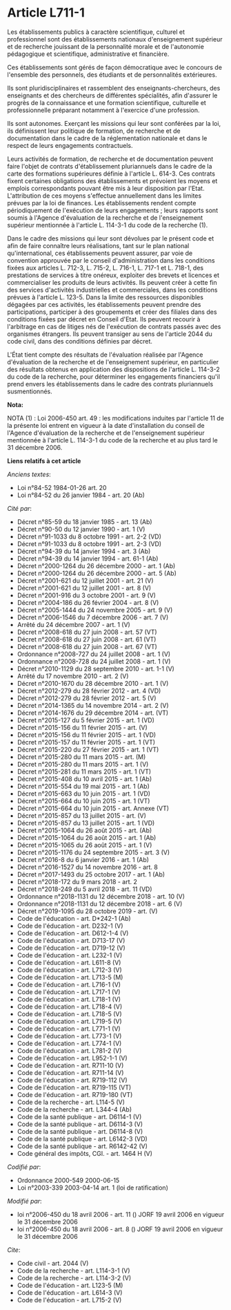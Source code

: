 # Article L711-1

Les établissements publics à caractère scientifique, culturel et professionnel sont des établissements nationaux
d'enseignement supérieur et de recherche jouissant de la personnalité morale et de l'autonomie pédagogique et scientifique,
administrative et financière.

Ces établissements sont gérés de façon démocratique avec le concours de l'ensemble des personnels, des étudiants et de
personnalités extérieures.

Ils sont pluridisciplinaires et rassemblent des enseignants-chercheurs, des enseignants et des chercheurs de différentes
spécialités, afin d'assurer le progrès de la connaissance et une formation scientifique, culturelle et professionnelle
préparant notamment à l'exercice d'une profession.

Ils sont autonomes. Exerçant les missions qui leur sont conférées par la loi, ils définissent leur politique de formation, de
recherche et de documentation dans le cadre de la réglementation nationale et dans le respect de leurs engagements
contractuels.

Leurs activités de formation, de recherche et de documentation peuvent faire l'objet de contrats d'établissement pluriannuels
dans le cadre de la carte des formations supérieures définie à l'article L. 614-3. Ces contrats fixent certaines obligations
des établissements et prévoient les moyens et emplois correspondants pouvant être mis à leur disposition par l'Etat.
L'attribution de ces moyens s'effectue annuellement dans les limites prévues par la loi de finances. Les établissements
rendent compte périodiquement de l'exécution de leurs engagements ; leurs rapports sont soumis à l'Agence d'évaluation de la
recherche et de l'enseignement supérieur mentionnée à l'article L. 114-3-1 du code de la recherche (1).

Dans le cadre des missions qui leur sont dévolues par le présent code et afin de faire connaître leurs réalisations, tant sur
le plan national qu'international, ces établissements peuvent assurer, par voie de convention approuvée par le conseil
d'administration dans les conditions fixées aux articles L. 712-3, L. 715-2, L. 716-1, L. 717-1 et L. 718-1, des prestations
de services à titre onéreux, exploiter des brevets et licences et commercialiser les produits de leurs activités. Ils peuvent
créer à cette fin des services d'activités industrielles et commerciales, dans les conditions prévues à l'article L. 123-5.
Dans la limite des ressources disponibles dégagées par ces activités, les établissements peuvent prendre des participations,
participer à des groupements et créer des filiales dans des conditions fixées par décret en Conseil d'Etat. Ils peuvent
recourir à l'arbitrage en cas de litiges nés de l'exécution de contrats passés avec des organismes étrangers. Ils peuvent
transiger au sens de l'article 2044 du code civil, dans des conditions définies par décret.

L'État tient compte des résultats de l'évaluation réalisée par l'Agence d'évaluation de la recherche et de l'enseignement
supérieur, en particulier des résultats obtenus en application des dispositions de l'article L. 114-3-2 du code de la
recherche, pour déterminer les engagements financiers qu'il prend envers les établissements dans le cadre des contrats
pluriannuels susmentionnés.

**Nota:**

NOTA (1) : Loi 2006-450 art. 49 : les modifications induites par l'article 11 de la présente loi entrent en vigueur à la date
d'installation du conseil de l'Agence d'évaluation de la recherche et de l'enseignement supérieur mentionnée à l'article L.
114-3-1 du code de la recherche et au plus tard le 31 décembre 2006.

**Liens relatifs à cet article**

_Anciens textes_:

  - Loi n°84-52 1984-01-26 art. 20
  - Loi n°84-52 du 26 janvier 1984 - art. 20 (Ab)

_Cité par_:

  - Décret n°85-59 du 18 janvier 1985 - art. 13 (Ab)
  - Décret n°90-50 du 12 janvier 1990 - art. 1 (V)
  - Décret n°91-1033 du 8 octobre 1991 - art. 2-2 (VD)
  - Décret n°91-1033 du 8 octobre 1991 - art. 2-3 (VD)
  - Décret n°94-39 du 14 janvier 1994 - art. 3 (Ab)
  - Décret n°94-39 du 14 janvier 1994 - art. 61-1 (Ab)
  - Décret n°2000-1264 du 26 décembre 2000 - art. 1 (Ab)
  - Décret n°2000-1264 du 26 décembre 2000 - art. 5 (Ab)
  - Décret n°2001-621 du 12 juillet 2001 - art. 21 (V)
  - Décret n°2001-621 du 12 juillet 2001 - art. 8 (V)
  - Décret n°2001-916 du 3 octobre 2001 - art. 9 (V)
  - Décret n°2004-186 du 26 février 2004 - art. 8 (V)
  - Décret n°2005-1444 du 24 novembre 2005 - art. 9 (V)
  - Décret n°2006-1546 du 7 décembre 2006 - art. 7 (V)
  - Arrêté du 24 décembre 2007 - art. 1 (V)
  - Décret n°2008-618 du 27 juin 2008 - art. 57 (VT)
  - Décret n°2008-618 du 27 juin 2008 - art. 61 (VT)
  - Décret n°2008-618 du 27 juin 2008 - art. 67 (VT)
  - Ordonnance n°2008-727 du 24 juillet 2008 - art. 1 (V)
  - Ordonnance n°2008-728 du 24 juillet 2008 - art. 1 (V)
  - Décret n°2010-1129 du 28 septembre 2010 - art. 1-1 (V)
  - Arrêté du 17 novembre 2010 - art. 2 (V)
  - Décret n°2010-1670 du 28 décembre 2010 - art. 1 (V)
  - Décret n°2012-279 du 28 février 2012 - art. 4 (VD)
  - Décret n°2012-279 du 28 février 2012 - art. 5 (V)
  - Décret n°2014-1365 du 14 novembre 2014 - art. 2 (V)
  - Décret n°2014-1676 du 29 décembre 2014 - art. (VT)
  - Décret n°2015-127 du 5 février 2015 - art. 1 (VD)
  - Décret n°2015-156 du 11 février 2015 - art. (V)
  - Décret n°2015-156 du 11 février 2015 - art. 1 (VD)
  - Décret n°2015-157 du 11 février 2015 - art. 1 (VT)
  - Décret n°2015-220 du 27 février 2015 - art. 1 (VT)
  - Décret n°2015-280 du 11 mars 2015 - art. (M)
  - Décret n°2015-280 du 11 mars 2015 - art. 1 (V)
  - Décret n°2015-281 du 11 mars 2015 - art. 1 (VT)
  - Décret n°2015-408 du 10 avril 2015 - art. 1 (Ab)
  - Décret n°2015-554 du 19 mai 2015 - art. 1 (Ab)
  - Décret n°2015-663 du 10 juin 2015 - art. 1 (VD)
  - Décret n°2015-664 du 10 juin 2015 - art. 1 (VT)
  - Décret n°2015-664 du 10 juin 2015 - art. Annexe (VT)
  - Décret n°2015-857 du 13 juillet 2015 - art. (V)
  - Décret n°2015-857 du 13 juillet 2015 - art. 1 (VD)
  - Décret n°2015-1064 du 26 août 2015 - art. (Ab)
  - Décret n°2015-1064 du 26 août 2015 - art. 1 (Ab)
  - Décret n°2015-1065 du 26 août 2015 - art. 1 (V)
  - Décret n°2015-1176 du 24 septembre 2015 - art. 3 (V)
  - Décret n°2016-8 du 6 janvier 2016 - art. 1 (Ab)
  - Décret n°2016-1527 du 14 novembre 2016 - art. 8
  - Décret n°2017-1493 du 25 octobre 2017 - art. 1 (Ab)
  - Décret n°2018-172 du 9 mars 2018 - art. 2
  - Décret n°2018-249 du 5 avril 2018 - art. 11 (VD)
  - Ordonnance n°2018-1131 du 12 décembre 2018 - art. 10 (V)
  - Ordonnance n°2018-1131 du 12 décembre 2018 - art. 6 (V)
  - Décret n°2019-1095 du 28 octobre 2019 - art. (V)
  - Code de l'éducation - art. D*242-1 (Ab)
  - Code de l'éducation - art. D232-1 (V)
  - Code de l'éducation - art. D612-1-4 (V)
  - Code de l'éducation - art. D713-17 (V)
  - Code de l'éducation - art. D719-12 (V)
  - Code de l'éducation - art. L232-1 (V)
  - Code de l'éducation - art. L611-8 (V)
  - Code de l'éducation - art. L712-3 (V)
  - Code de l'éducation - art. L713-5 (M)
  - Code de l'éducation - art. L716-1 (V)
  - Code de l'éducation - art. L717-1 (V)
  - Code de l'éducation - art. L718-1 (V)
  - Code de l'éducation - art. L718-4 (V)
  - Code de l'éducation - art. L718-5 (V)
  - Code de l'éducation - art. L719-5 (V)
  - Code de l'éducation - art. L771-1 (V)
  - Code de l'éducation - art. L773-1 (V)
  - Code de l'éducation - art. L774-1 (V)
  - Code de l'éducation - art. L781-2 (V)
  - Code de l'éducation - art. L952-1-1 (V)
  - Code de l'éducation - art. R711-10 (V)
  - Code de l'éducation - art. R711-14 (V)
  - Code de l'éducation - art. R719-112 (V)
  - Code de l'éducation - art. R719-115 (VT)
  - Code de l'éducation - art. R719-180 (VT)
  - Code de la recherche - art. L114-5 (V)
  - Code de la recherche - art. L344-4 (Ab)
  - Code de la santé publique - art. D6114-1 (V)
  - Code de la santé publique - art. D6114-3 (V)
  - Code de la santé publique - art. D6114-8 (V)
  - Code de la santé publique - art. L6142-3 (VD)
  - Code de la santé publique - art. R6142-42 (V)
  - Code général des impôts, CGI. - art. 1464 H (V)

_Codifié par_:

  - Ordonnance 2000-549 2000-06-15
  - Loi n°2003-339 2003-04-14 art. 1 (loi de ratification)

_Modifié par_:

  - loi n°2006-450 du 18 avril 2006 - art. 11 () JORF 19 avril 2006 en vigueur le 31 décembre 2006
  - loi n°2006-450 du 18 avril 2006 - art. 8 () JORF 19 avril 2006 en vigueur le 31 décembre 2006

_Cite_:

  - Code civil - art. 2044 (V)
  - Code de la recherche - art. L114-3-1 (V)
  - Code de la recherche - art. L114-3-2 (V)
  - Code de l'éducation - art. L123-5 (M)
  - Code de l'éducation - art. L614-3 (V)
  - Code de l'éducation - art. L715-2 (V)
